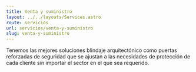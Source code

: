 ```yaml
---
title: Venta y suministro
layout: ../../layouts/Services.astro
route: servicios
url: servicios/venta-y-suministro
slug: venta-y-suministro
---
```


Tenemos las mejores soluciones blindaje arquitectónico como puertas reforzadas de seguridad que se ajustan a las necesidades de protección de cada cliente sin importar el sector en el que sea requerido.
